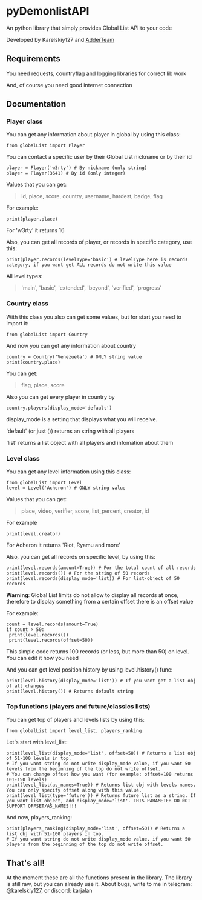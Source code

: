 # pyDemonlistAPI
An python library that simply provides Global List API to your code

Developed by Karelskiy127 and [AdderTeam](https://t.me/adderteam)

## Requirements
You need requests, countryflag and logging libraries for correct lib work

And, of course you need good internet connection

## Documentation
### Player class
You can get any information about player in global by using this class:
```
from globalList import Player
```
You can contact a specific user by their Global List nickname or by their id
```
player = Player('w3rty') # By nickname (only string)
player = Player(3641) # By id (only integer)
```
Values that you can get:
> id, place, score, country, username, hardest, badge, flag

For example:
```
print(player.place)
```
For 'w3rty' it returns 16

Also, you can get all records of player, or records in specific category, use this:
```
print(player.records(levelType='basic') # levelType here is records category, if you want get ALL records do not write this value
```
All level types:
> 'main', 'basic', 'extended', 'beyond', 'verified', 'progress'

### Country class
With this class you also can get some values, but for start you need to import it:
```
from globalList import Country
```
And now you can get any information about country
```
country = Country('Venezuela') # ONLY string value
print(country.place)
```
You can get:
> flag, place, score

Also you can get every player in country by
```
country.players(display_mode='default')
```
display_mode is a setting that displays what you will receive.

'default' (or just ()) returns an string with all players

'list' returns a list object with all players and infomation about them

### Level class
You can get any level information using this class:
```
from globalList import Level
level = Level('Acheron') # ONLY string value
```
Values that you can get:
> place, video, verifier, score, list_percent, creator, id

For example
```
print(level.creator)
```
For Acheron it returns 'Riot, Ryamu and more'

Also, you can get all records on specific level, by using this:
```
print(level.records(amount=True)) # For the total count of all records
print(level.records()) # For the string of 50 records
print(level.records(display_mode='list)) # For list-object of 50 records
```
**Warning**: Global List limits do not allow to display all records at once, therefore to display something from a certain offset there is an offset value

For example:
```
count = level.records(amount=True)
if count > 50:
 print(level.records())
 print(level.records(offset=50))
```
This simple code returns 100 records (or less, but more than 50) on level. You can edit it how you need

And you can get level position history by using level.history() func:
```
print(level.history(display_mode='list')) # If you want get a list obj of all changes
print(level.history()) # Returns default string
```

### Top functions (players and future/classics lists)
You can get top of players and levels lists by using this:
```
from globalList import level_list, players_ranking
```
Let's start with level_list:
```
print(level_list(display_mode='list', offset=50)) # Returns a list obj of 51-100 levels in top.
# If you want string do not write display_mode value, if you want 50 levels from the beginning of the top do not write offset.
# You can change offset how you want (for example: offset=100 returns 101-150 levels)
print(level_list(as_names=True)) # Returns list obj with levels names. You can only specify offset along with this value.
print(level_list(type='future')) # Returns future list as a string. If you want list object, add display_mode='list'. THIS PARAMETER DO NOT SUPPORT OFFSET/AS_NAMES!!!
```
And now, players_ranking:
```
print(players_ranking(display_mode='list', offset=50)) # Returns a list obj with 51-100 players in top.
# If you want string do not write display_mode value, if you want 50 players from the beginning of the top do not write offset.
```

## That's all!
At the moment these are all the functions present in the library. The library is still raw, but you can already use it. About bugs, write to me in telegram: @karelskiy127, or discord: karjalan
